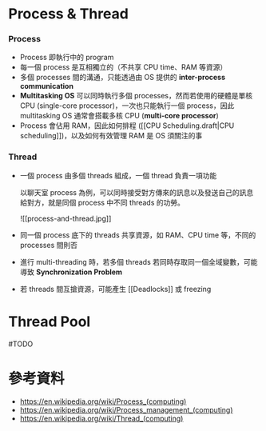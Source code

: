 # Process & Thread

### Process

-   Process 即執行中的 program
-   每一個 process 是互相獨立的（不共享 CPU time、RAM 等資源）
-   多個 processes 間的溝通，只能透過由 OS 提供的 **inter-process communication**
-   **Multitasking OS** 可以同時執行多個 processes，然而若使用的硬體是單核 CPU (single-core processor)，一次也只能執行一個 process，因此 multitasking OS 通常會搭載多核 CPU (**multi-core processor**)
-   Process 會佔用 RAM，因此如何排程 ([[CPU Scheduling.draft|CPU scheduling]])，以及如何有效管理 RAM 是 OS 須關注的事

### Thread

- 一個 process 由多個 threads 組成，一個 thread 負責一項功能

    以聊天室 process 為例，可以同時接受對方傳來的訊息以及發送自己的訊息給對方，就是同個 process 中不同 threads 的功勞。

    ![[process-and-thread.jpg]]

-   同一個 process 底下的 threads 共享資源，如 RAM、CPU time 等，不同的 processes 間則否
-   進行 multi-threading 時，若多個 threads 若同時存取同一個全域變數，可能導致 **Synchronization Problem**
- 若 threads 間互搶資源，可能產生 [[Deadlocks]] 或 freezing

# Thread Pool

#TODO 

# 參考資料

- <https://en.wikipedia.org/wiki/Process_(computing)>
- <https://en.wikipedia.org/wiki/Process_management_(computing)>
- <https://en.wikipedia.org/wiki/Thread_(computing)>
